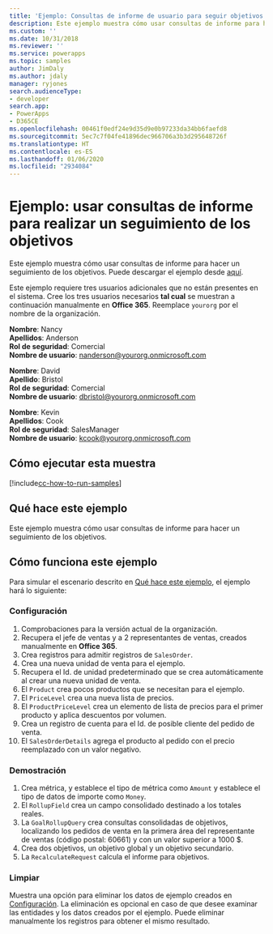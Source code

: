 ```yaml
---
title: 'Ejemplo: Consultas de informe de usuario para seguir objetivos (Common Data Service) | Microsoft Docs'
description: Este ejemplo muestra cómo usar consultas de informe para hacer un seguimiento de los objetivos
ms.custom: ''
ms.date: 10/31/2018
ms.reviewer: ''
ms.service: powerapps
ms.topic: samples
author: JimDaly
ms.author: jdaly
manager: ryjones
search.audienceType:
- developer
search.app:
- PowerApps
- D365CE
ms.openlocfilehash: 00461f0edf24e9d35d9e0b97233da34bb6faefd8
ms.sourcegitcommit: 5ec7c7f04fe41896dec966706a3b3d295648726f
ms.translationtype: HT
ms.contentlocale: es-ES
ms.lasthandoff: 01/06/2020
ms.locfileid: "2934084"
---
```

# <a name="sample-use-rollup-queries-to-track-goals"></a>Ejemplo: usar consultas de informe para realizar un seguimiento de los objetivos

<!-- https://docs.microsoft.com/dynamics365/customer-engagement/developer/sample-use-rollup-queries-track-goals -->

Este ejemplo muestra cómo usar consultas de informe para hacer un seguimiento de los objetivos. Puede descargar el ejemplo desde [aquí](https://github.com/Microsoft/PowerApps-Samples/tree/master/cds/orgsvc/C%23/QueriesTrackGoals).

Este ejemplo requiere tres usuarios adicionales que no están presentes en el sistema. Cree los tres usuarios necesarios **tal cual** se muestran a continuación manualmente en **Office 365**. Reemplace `yourorg` por el nombre de la organización.

**Nombre**: Nancy<br/>
**Apellidos**: Anderson<br/>
**Rol de seguridad**: Comercial<br/>
**Nombre de usuario**: nanderson@yourorg.onmicrosoft.com<br/>

**Nombre**: David<br/>
**Apellido**: Bristol<br/>
**Rol de seguridad**: Comercial<br/>
**Nombre de usuario**: dbristol@yourorg.onmicrosoft.com<br/>

**Nombre**: Kevin<br/>
**Apellidos**: Cook<br/>
**Rol de seguridad**: SalesManager<br/>
**Nombre de usuario**: kcook@yourorg.onmicrosoft.com<br/>

## <a name="how-to-run-this-sample"></a>Cómo ejecutar esta muestra

[!include[cc-how-to-run-samples](../../includes/cc-how-to-run-samples.md)]

## <a name="what-this-sample-does"></a>Qué hace este ejemplo

Este ejemplo muestra cómo usar consultas de informe para hacer un seguimiento de los objetivos.

## <a name="how-this-sample-works"></a>Cómo funciona este ejemplo

Para simular el escenario descrito en [Qué hace este ejemplo](#what-this-sample-does), el ejemplo hará lo siguiente:

### <a name="setup"></a>Configuración

1. Comprobaciones para la versión actual de la organización.
2. Recupera el jefe de ventas y a 2 representantes de ventas, creados manualmente en **Office 365**.
3. Crea registros para admitir registros de `SalesOrder`.
4. Crea una nueva unidad de venta para el ejemplo.
5. Recupera el Id. de unidad predeterminado que se crea automáticamente al crear una nueva unidad de venta.
6. El `Product` crea pocos productos que se necesitan para el ejemplo.
7. El `PriceLevel` crea una nueva lista de precios.
8. El `ProductPriceLevel` crea un elemento de lista de precios para el primer producto y aplica descuentos por volumen.
9. Crea un registro de cuenta para el Id. de posible cliente del pedido de venta. 
10. El `SalesOrderDetails` agrega el producto al pedido con el precio reemplazado con un valor negativo.

### <a name="demonstrate"></a>Demostración

1. Crea métrica, y establece el tipo de métrica como `Amount` y establece el tipo de datos de importe como `Money`.
2. El `RollupField` crea un campo consolidado destinado a los totales reales.
3. La `GoalRollupQuery` crea consultas consolidadas de objetivos, localizando los pedidos de venta en la primera área del representante de ventas (código postal: 60661) y con un valor superior a 1000 $. 
4. Crea dos objetivos, un objetivo global y un objetivo secundario.
5. La `RecalculateRequest` calcula el informe para objetivos. 

### <a name="clean-up"></a>Limpiar

Muestra una opción para eliminar los datos de ejemplo creados en [Configuración](#setup). La eliminación es opcional en caso de que desee examinar las entidades y los datos creados por el ejemplo. Puede eliminar manualmente los registros para obtener el mismo resultado.
